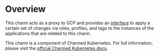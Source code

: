 # Overview

This charm acts as a proxy to GCP and provides an [interface][] to apply a
certain set of changes via roles, profiles, and tags to the instances of
the applications that are related to this charm.

This charm is a component of Charmed Kubernetes. For full information,
please visit the [official Charmed Kubernetes docs](https://www.ubuntu.com/kubernetes/docs/charm-gcp-integrator).

[interface]: https://github.com/juju-solutions/interface-gcp-integration
